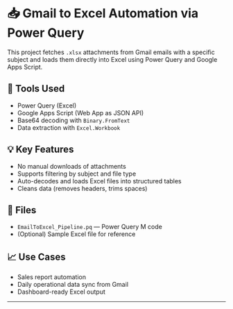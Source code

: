 # 📥 Gmail to Excel Automation via Power Query

This project fetches `.xlsx` attachments from Gmail emails with a specific subject and loads them directly into Excel using Power Query and Google Apps Script.

## 🔧 Tools Used
- Power Query (Excel)
- Google Apps Script (Web App as JSON API)
- Base64 decoding with `Binary.FromText`
- Data extraction with `Excel.Workbook`

## 💡 Key Features
- No manual downloads of attachments
- Supports filtering by subject and file type
- Auto-decodes and loads Excel files into structured tables
- Cleans data (removes headers, trims spaces)

## 📂 Files
- `EmailToExcel_Pipeline.pq` — Power Query M code
- (Optional) Sample Excel file for reference

## 📈 Use Cases
- Sales report automation
- Daily operational data sync from Gmail
- Dashboard-ready Excel output

---


